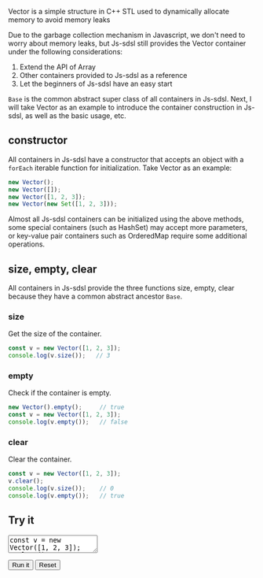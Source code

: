 Vector is a simple structure in C++ STL used to dynamically allocate memory to avoid memory leaks

Due to the garbage collection mechanism in Javascript, we don't need to worry about memory leaks, but Js-sdsl still provides the Vector container under the following considerations:

1. Extend the API of Array
2. Other containers provided to Js-sdsl as a reference
3. Let the beginners of Js-sdsl have an easy start

`Base` is the common abstract super class of all containers in Js-sdsl. Next, I will take Vector as an example to introduce the container construction in Js-sdsl, as well as the basic usage, etc.

## constructor

All containers in Js-sdsl have a constructor that accepts an object with a `forEach` iterable function for initialization. Take Vector as an example:

```typescript
new Vector();
new Vector([]);
new Vector([1, 2, 3]);
new Vector(new Set([1, 2, 3]));
```

Almost all Js-sdsl containers can be initialized using the above methods, some special containers (such as HashSet) may accept more parameters, or key-value pair containers such as OrderedMap require some additional operations.

## size, empty, clear

All containers in Js-sdsl provide the three functions size, empty, clear because they have a common abstract ancestor `Base`.

### size

Get the size of the container.

```typescript
const v = new Vector([1, 2, 3]);
console.log(v.size());   // 3
```

### empty

Check if the container is empty.

```typescript
new Vector().empty();     // true
const v = new Vector([1, 2, 3]);
console.log(v.empty());   // false
```

### clear

Clear the container.

```typescript
const v = new Vector([1, 2, 3]);
v.clear();
console.log(v.size());    // 0
console.log(v.empty());   // true
```

## Try it

<p>
<textarea id='input'>
const v = new Vector([1, 2, 3]);
v.clear();
console.log(v.size());    // 0
console.log(v.empty());   // true
</textarea>
</p>

<div id='output'></div>

<button id='run'>Run it</button>
<button id='reset'>Reset</button>

